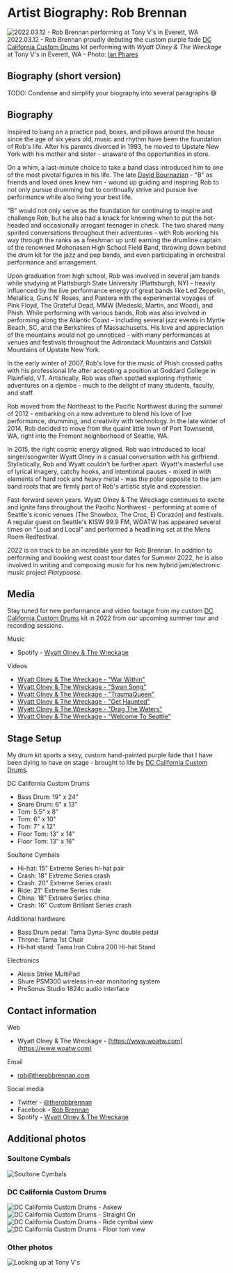 # Artist Biography: Rob Brennan

![2022.03.12 - Rob Brennan performing at Tony V's in Everett, WA](../assets/profile/20220312-rob-at-tony-vs.jpeg)
2022.03.12 - Rob Brennan proudly debuting the custom purple fade [DC California Custom Drums](http://www.dccalifornia.com) kit performing with _Wyatt Olney & The Wreckage_ at Tony V's in Everett, WA - Photo: [Ian Phares](https://www.facebook.com/ian.phares.1)

## Biography (short version)

TODO: Condense and simplify your biography into several paragraphs 😅

## Biography

Inspired to bang on a practice pad, boxes, and pillows around the house since the age of six years old, music and rhythm have been the foundation of Rob's life. After his parents divorced in 1993, he moved to Upstate New York with his mother and sister - unaware of the opportunities in store.

On a whim, a last-minute choice to take a band class introduced him to one of the most pivotal figures in his life. The late [David Bournazian](https://www.timesunion.com/news/article/David-Bournazian-Mohonasen-s-renowned-music-6004045.php) - "B" as friends and loved ones knew him - wound up guiding and inspiring Rob to not only pursue drumming but to continually strive and pursue live performance while also living your best life.

"B" would not only serve as the foundation for continuing to inspire and challenge Rob, but he also had a knack for knowing when to put the hot-headed and occasionally arrogant teenager in check. The two shared many spirited conversations throughout their adventures - with Rob working his way through the ranks as a freshman up until earning the drumline captain of the renowned Mohonasen High School Field Band, throwing down behind the drum kit for the jazz and pep bands, and even participating in orchestral performance and arrangement.

Upon graduation from high school, Rob was involved in several jam bands while studying at Plattsburgh State University (Plattsburgh, NY) - heavily influenced by the live performance energy of great bands like Led Zeppelin, Metallica, Guns N' Roses, and Pantera with the experimental voyages of Pink Floyd, The Grateful Dead, MMW (Medeski, Martin, and Wood), and Phish. While performing with various bands, Rob was also involved in performing along the Atlantic Coast - including several jazz events in Myrtle Beach, SC, and the Berkshires of Massachusetts. His love and appreciation of the mountains would not go unnoticed - with many performances at venues and festivals throughout the Adirondack Mountains and Catskill Mountains of Upstate New York.

In the early winter of 2007, Rob's love for the music of Phish crossed paths with his professional life after accepting a position at Goddard College in Plainfield, VT. Artistically, Rob was often spotted exploring rhythmic adventures on a djembe - much to the delight of many students, faculty, and staff.

Rob moved from the Northeast to the Pacific Northwest during the summer of 2012 - embarking on a new adventure to blend his love of live performance, drumming, and creativity with technology. In the late winter of 2014, Rob decided to move from the quaint little town of Port Townsend, WA, right into the Fremont neighborhood of Seattle, WA.

In 2015, the right cosmic energy aligned. Rob was introduced to local singer/songwriter Wyatt Olney in a casual conversation with his girlfriend. Stylistically, Rob and Wyatt couldn't be further apart. Wyatt's masterful use of lyrical imagery, catchy hooks, and intentional pauses - mixed in with elements of hard rock and heavy metal - was the polar opposite to the jam band roots that are firmly part of Rob's artistic style and expression.

Fast-forward seven years. Wyatt Olney & The Wreckage continues to excite and ignite fans throughout the Pacific Northwest - performing at some of Seattle's iconic venues (The Showbox, The Croc, El Corazón) and festivals. A regular guest on Seattle's KISW 99.9 FM, WOATW has appeared several times on "Loud and Local" and performed a headlining set at the Mens Room Redfestival.

2022 is on track to be an incredible year for Rob Brennan. In addition to performing and booking west coast tour dates for Summer 2022, he is also involved in writing and composing music for his new hybrid jam/electronic music project _Platypoose_.

## Media

Stay tuned for new performance and video footage from my custom [DC California Custom Drums](http://www.dccalifornia.com) kit in 2022 from our upcoming summer tour and recording sessions.

Music

- Spotify - [Wyatt Olney & The Wreckage](https://open.spotify.com/artist/3ExbLuST1For3zEAbbzNWC)

Videos

- [Wyatt Olney & The Wreckage - "War Within"](https://www.youtube.com/watch?v=9DkgVjpYB2Y)
- [Wyatt Olney & The Wreckage - "Swan Song"](https://www.youtube.com/watch?v=4ZNhcQXz4lM)
- [Wyatt Olney & The Wreckage - "TraumaQueen"](https://www.youtube.com/watch?v=WmsJONZEAZE)
- [Wyatt Olney & The Wreckage - "Get Haunted"](https://www.youtube.com/watch?v=lxEDUu9wHZk)
- [Wyatt Olney & The Wreckage - "Drag The Waters"](https://www.youtube.com/watch?v=oAPc10BUrMk)
- [Wyatt Olney & The Wreckage - "Welcome To Seattle"](https://www.youtube.com/watch?v=G4qpFCWK6k8)

## Stage Setup

My drum kit sports a sexy, custom hand-painted purple fade that I have been dying to have on stage - brought to life by [DC California Custom Drums](http://www.dccalifornia.com).

DC California Custom Drums

- Bass Drum: 19" x 24"
- Snare Drum: 6" x 13"
- Tom: 5.5" x 8"
- Tom: 6" x 10"
- Tom: 7" x 12"
- Floor Tom: 13" x 14"
- Floor Tom: 13" x 16"

Soultone Cymbals

- Hi-hat: 15" Extreme Series hi-hat pair
- Crash: 18" Extreme Series crash
- Crash: 20" Extreme Series crash
- Ride: 21" Extreme Series ride
- China: 18" Extreme Series china
- Crash: 16" Custom Brilliant Series crash

Additional hardware

- Bass Drum pedal: Tama Dyna-Sync double pedal
- Throne: Tama 1st Chair
- Hi-hat stand: Tama Iron Cobra 200 Hi-hat Stand

Electronics

- Alesis Strike MultiPad
- Shure PSM300 wireless in-ear monitoring system
- PreSonus Studio 1824c audio interface

## Contact information

Web

- Wyatt Olney & The Wreckage - [https://www.woatw.com](https://www.woatw.com)

Email

- [rob@therobbrennan.com](mailto:rob@therobbrennan.com?subject=[Soultone%20Cymbals]%20Artist%20Profile)

Social media

- Twitter - [@therobbrennan](https://twitter.com/therobbrennan)
- Facebook - [Rob Brennan](https://www.facebook.com/therobbrennan)
- Spotify - [Wyatt Olney & The Wreckage](https://open.spotify.com/artist/3ExbLuST1For3zEAbbzNWC)

## Additional photos

### Soultone Cymbals

![Soultone Cymbals](../assets/soultone-cymbals/IMG_0109-dc-california-ride-cymbal-view.jpeg)

### DC California Custom Drums

![DC California Custom Drums - Askew](../assets/dc-california-custom-drums/IMG_0107-dc-california-kit-askew.jpeg)
![DC California Custom Drums - Straight On](../assets/dc-california-custom-drums/IMG_0108-dc-california-front.jpeg)
![DC California Custom Drums - Ride cymbal view](../assets/dc-california-custom-drums/IMG_0109-dc-california-ride-cymbal-view.jpeg)
![DC California Custom Drums - Floor tom view](../assets/dc-california-custom-drums/IMG_0110-dc-california-floor-tom-view.jpeg)

### Other photos

![Looking up at Tony V's](../assets/profile/20220312-rob-at-tony-vs-looking-up.jpeg)
